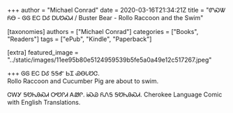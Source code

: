 +++
author = "Michael Conrad"
date = 2020-03-16T21:34:21Z
title = "ᏛᏍᏔ ᏲᎾ - ᎶᎶ ᎬᏟ ᎠᎴ ᎠᏓᏬᏍᏗ / Buster Bear - Rollo Raccoon and the Swim"

[taxonomies]
authors = ["Michael Conrad"]
categories = ["Books", "Readers"]
tags = ["ePub", "Kindle", "Paperback"]

[extra]
featured_image = "../static/images/11ee95b80e5124959539b5fe5a0a49e12c517267.jpeg"

+++
ᎶᎶ ᎬᏟ ᎠᎴ ᎦᎦᎹ ᏏᏆ ᏯᎾᏓᏬᏣ.  
Rollo Raccoon and Cucumber Pig are about to swim.  

<!-- more -->

ᏣᎳᎩ ᎦᏬᏂᎯᏍᏗ ᎤᏬᎵᏗ ᎪᏪᎵ. ᎥᏍᏊ ᏲᏁᎦ ᎦᏬᏂᎯᏍᏗ.
Cherokee Language Comic with English Translations.